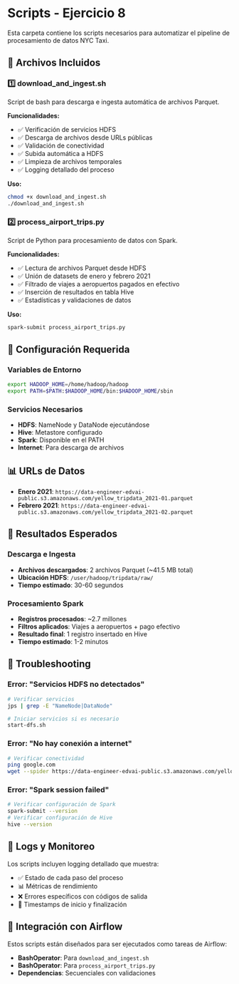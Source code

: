 # Scripts - Ejercicio 8

Esta carpeta contiene los scripts necesarios para automatizar el pipeline de procesamiento de datos NYC Taxi.

## 📁 Archivos Incluidos

### 1️⃣ **download_and_ingest.sh**
Script de bash para descarga e ingesta automática de archivos Parquet.

**Funcionalidades:**
- ✅ Verificación de servicios HDFS
- ✅ Descarga de archivos desde URLs públicas
- ✅ Validación de conectividad
- ✅ Subida automática a HDFS
- ✅ Limpieza de archivos temporales
- ✅ Logging detallado del proceso

**Uso:**
```bash
chmod +x download_and_ingest.sh
./download_and_ingest.sh
```

### 2️⃣ **process_airport_trips.py**
Script de Python para procesamiento de datos con Spark.

**Funcionalidades:**
- ✅ Lectura de archivos Parquet desde HDFS
- ✅ Unión de datasets de enero y febrero 2021
- ✅ Filtrado de viajes a aeropuertos pagados en efectivo
- ✅ Inserción de resultados en tabla Hive
- ✅ Estadísticas y validaciones de datos

**Uso:**
```bash
spark-submit process_airport_trips.py
```

## 🔧 Configuración Requerida

### Variables de Entorno
```bash
export HADOOP_HOME=/home/hadoop/hadoop
export PATH=$PATH:$HADOOP_HOME/bin:$HADOOP_HOME/sbin
```

### Servicios Necesarios
- **HDFS**: NameNode y DataNode ejecutándose
- **Hive**: Metastore configurado
- **Spark**: Disponible en el PATH
- **Internet**: Para descarga de archivos

## 📊 URLs de Datos

- **Enero 2021**: `https://data-engineer-edvai-public.s3.amazonaws.com/yellow_tripdata_2021-01.parquet`
- **Febrero 2021**: `https://data-engineer-edvai-public.s3.amazonaws.com/yellow_tripdata_2021-02.parquet`

## 🎯 Resultados Esperados

### Descarga e Ingesta
- **Archivos descargados**: 2 archivos Parquet (~41.5 MB total)
- **Ubicación HDFS**: `/user/hadoop/tripdata/raw/`
- **Tiempo estimado**: 30-60 segundos

### Procesamiento Spark
- **Registros procesados**: ~2.7 millones
- **Filtros aplicados**: Viajes a aeropuertos + pago efectivo
- **Resultado final**: 1 registro insertado en Hive
- **Tiempo estimado**: 1-2 minutos

## 🚨 Troubleshooting

### Error: "Servicios HDFS no detectados"
```bash
# Verificar servicios
jps | grep -E "NameNode|DataNode"

# Iniciar servicios si es necesario
start-dfs.sh
```

### Error: "No hay conexión a internet"
```bash
# Verificar conectividad
ping google.com
wget --spider https://data-engineer-edvai-public.s3.amazonaws.com/yellow_tripdata_2021-01.parquet
```

### Error: "Spark session failed"
```bash
# Verificar configuración de Spark
spark-submit --version
# Verificar configuración de Hive
hive --version
```

## 📝 Logs y Monitoreo

Los scripts incluyen logging detallado que muestra:
- ✅ Estado de cada paso del proceso
- 📊 Métricas de rendimiento
- ❌ Errores específicos con códigos de salida
- 📅 Timestamps de inicio y finalización

## 🔄 Integración con Airflow

Estos scripts están diseñados para ser ejecutados como tareas de Airflow:
- **BashOperator**: Para `download_and_ingest.sh`
- **BashOperator**: Para `process_airport_trips.py`
- **Dependencias**: Secuenciales con validaciones
